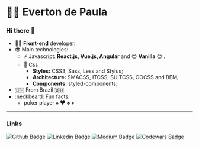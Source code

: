 # :man_technologist: Everton de Paula

### Hi there 👋

- :man_technologist: **Front-end** developer.
- :sunglasses: Main technologies:
  - ⚡ Javascript: **React.js, Vue.js, Angular** and :heart_eyes: **Vanilla** :heart_eyes: .
  - :sparkling_heart: Css
    - **Styles:** CSS3, Sass, Less and Stylus;
    - **Architecture:** SMACSS, ITCSS, SUITCSS, OOCSS and BEM;
    - **Components:** styled-components;
- 🇧🇷 From Brazil 🇧🇷
- :neckbeard: Fun facts:
  - poker player :spades: :hearts: :clubs: :diamonds:

---

### Links

[![Github Badge](https://img.shields.io/badge/-Github-000?style=flat-square&logo=Github&logoColor=white&link=https://github.com/nymalone)](https://github.com/evertonthepaula)
[![Linkedin Badge](https://img.shields.io/badge/-LinkedIn-blue?style=flat-square&logo=Linkedin&logoColor=white)](https://www.linkedin.com/in/evertonthepaula/)
[![Medium Badge](https://img.shields.io/badge/-Medium-02b875?style=flat-square&logo=Medium&logoColor=white&link=https://github.com/nymalone)](https://github.com/evertonthepaula)
[![Codewars Badge](https://www.codewars.com/users/evertonthepaula/badges/micro)](hhttps://www.codewars.com/users/evertonthepaula)
